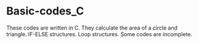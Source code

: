 # Basic-codes_C
These codes are written in C. They calculate the area of a circle and triangle. IF-ELSE structures. Loop structures.
Some codes are incomplete.
